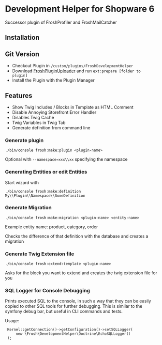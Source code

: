 # Development Helper for Shopware 6

Successor plugin of FroshProfiler and FroshMailCatcher

## Installation

## Git Version

* Checkout Plugin in `/custom/plugins/FroshDevelopmentHelper`
* Download [FroshPluginUploader](github.com/FriendsOfShopware/FroshPluginUploader) and run `ext:prepare [folder to plugin]`
* Install the Plugin with the Plugin Manager

## Features

* Show Twig Includes / Blocks in Template as HTML Comment
* Disable Annoying Storefront Error Handler
* Disables Twig Cache
* Twig Variables in Twig Tab
* Generate definition from command line

### Generate plugin

```shell
./bin/console frosh:make:plugin <plugin-name>
```

Optional with `--namespace=xxx\\xx` specifying the namespace

### Generating Entities or edit Entities

Start wizard with

```
./bin/console frosh:make:definition My\\Plugin\\Namespace\\SomeDefinition
```

### Generate Migration

```shell
./bin/console frosh:make:migration <plugin-name> <entity-name>
```

Example entity name: product, category, order

Checks the difference of that definition with the database and creates a migration

### Generate Twig Extension file

```shell
./bin/console frosh:extend:template <plugin-name>
```

Asks for the block you want to extend and creates the twig extension file for you

### SQL Logger for Console Debugging

Prints executed SQL to the console, in such a way that they can be easily copied to other SQL tools for further
debugging. This is similar to the symfony debug bar, but useful in CLI commands and tests.

Usage:

     Kernel::getConnection()->getConfiguration()->setSQLLogger(
         new \Frosh\DevelopmentHelper\Doctrine\EchoSQLLogger()
     );
